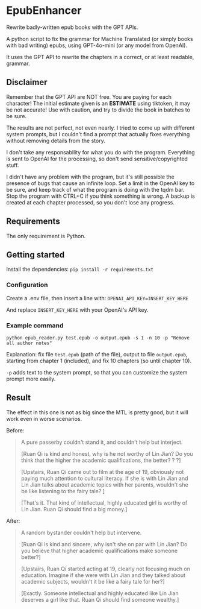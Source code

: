 # EpubEnhancer

Rewrite badly-written epub books with the GPT APIs.

A python script to fix the grammar for Machine Translated (or simply books with bad writing) epubs, using GPT-4o-mini (or any model from OpenAI).

It uses the GPT API to rewrite the chapters in a correct, or at least readable, grammar.

## Disclaimer

Remember that the GPT API are NOT free. You are paying for each character! The initial estimate given is an **ESTIMATE** using tiktoken, it may be not accurate!
Use with caution, and try to divide the book in batches to be sure.

The results are not perfect, not even nearly. I tried to come up with different system prompts, but I couldn't find a prompt that actually fixes everything without removing details from the story.

I don't take any responsability for what you do with the program. Everything is sent to OpenAI for the processing, so don't send sensitive/copyrighted stuff.

I didn't have any problem with the program, but it's still possible the presence of bugs that cause an infinite loop. Set a limit in the OpenAI key to be sure, and keep track of what the program is doing with the tqdm bar. Stop the program with CTRL+C if you think something is wrong. A backup is created at each chapter processed, so you don't lose any progress.

## Requirements

The only requirement is Python.

## Getting started

Install the dependencies: `pip install -r requirements.txt`

### Configuration

Create a .env file, then insert a line with:
`OPENAI_API_KEY=INSERT_KEY_HERE`

And replace `INSERT_KEY_HERE` with your OpenAI's API key.

### Example command

`python epub_reader.py test.epub -o output.epub -s 1 -n 10 -p "Remove all author notes"`

Explanation: fix file `test.epub` (path of the file), output to file `output.epub`, starting from chapter 1 (included), and fix 10 chapters (so until chapter 10).

`-p` adds text to the system prompt, so that you can customize the system prompt more easily.

## Result

The effect in this one is not as big since the MTL is pretty good, but it will work even in worse scenarios.

Before:

> A pure passerby couldn't stand it, and couldn't help but interject.
>
>[Ruan Qi is kind and honest, why is he not worthy of Lin Jian? Do you think that the higher the academic qualifications, the better? ? ?]
>
> [Upstairs, Ruan Qi came out to film at the age of 19, obviously not paying much attention to cultural literacy. If she is with Lin Jian and Lin Jian talks about academic topics with her parents, wouldn't she be like listening to the fairy tale? ]
>
>[That's it. That kind of intellectual, highly educated girl is worthy of Lin Jian. Ruan Qi should find a big money.]

After:

>A random bystander couldn't help but intervene.
>
>[Ruan Qi is kind and sincere, why isn't she on par with Lin Jian? Do you believe that higher academic qualifications make someone better?]
>
>[Upstairs, Ruan Qi started acting at 19, clearly not focusing much on education. Imagine if she were with Lin Jian and they talked about academic subjects, wouldn't it be like a fairy tale for her?]
>
>[Exactly. Someone intellectual and highly educated like Lin Jian deserves a girl like that. Ruan Qi should find someone wealthy.]
